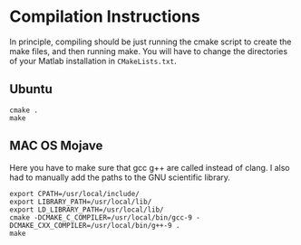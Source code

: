 # Compilation Instructions

In principle, compiling should be just running the cmake script to create the make files, and then running make. You will have to change the directories of your Matlab installation in `CMakeLists.txt`.

## Ubuntu

	cmake .
	make

## MAC OS Mojave

Here you have to make sure that gcc g++ are called instead of clang. I also had to manually add the paths to the GNU scientific library.

	export CPATH=/usr/local/include/
	export LIBRARY_PATH=/usr/local/lib/
	export LD_LIBRARY_PATH=/usr/local/lib/
	cmake -DCMAKE_C_COMPILER=/usr/local/bin/gcc-9 -DCMAKE_CXX_COMPILER=/usr/local/bin/g++-9 . 
	make
